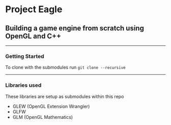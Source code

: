 # Project Eagle

## Building a game engine from scratch using OpenGL and C++

---

### Getting Started

To clone with the submodules run ```git clone --recursive```

---

### Libraries used

These libraries are setup as submodules within this repo

- GLEW (OpenGL Extension Wrangler)
- GLFW
- GLM (OpenGL Mathematics)
